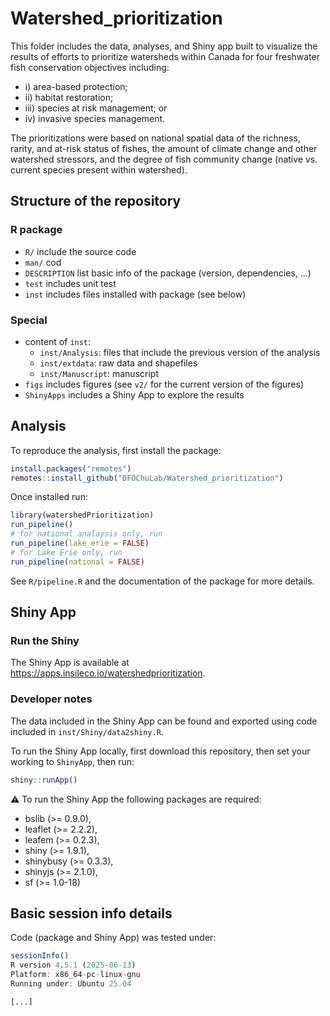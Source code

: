 # Watershed_prioritization

This folder includes the data, analyses, and Shiny app built to visualize the results of efforts to prioritize watersheds within Canada for four freshwater fish conservation objectives including: 
- i) area-based protection; 
- ii) habitat restoration; 
- iii) species at risk management; or 
- iv) invasive species management. 

The prioritizations were based on national spatial data of the richness, rarity, and at-risk status of fishes, the amount of climate change and other watershed stressors, and the degree of fish community change (native vs. current species present within watershed). 


## Structure of the repository 

### R package 

- `R/` include the source code
- `man/` cod
- `DESCRIPTION` list basic info of the package (version, dependencies, ...)
- `test` includes unit test
- `inst` includes files installed with package (see below)

### Special

- content of `inst`:
    - `inst/Analysis`: files that include the previous version of the analysis 
    - `inst/extdata`: raw data and shapefiles 
    - `inst/Manuscript`: manuscript 
- `figs` includes figures (see `v2/` for the current version of the figures)
- `ShinyApps` includes a Shiny App to explore the results


## Analysis 

To reproduce the analysis, first install the package: 

```R
install.packages("remotes")
remotes::install_github("DFOChuLab/Watershed_prioritization")
```

Once installed run: 

```R
library(watershedPrioritization)
run_pipeline()
# for national analaysis only, run 
run_pipeline(lake_erie = FALSE)
# for Lake Erie only, run 
run_pipeline(national = FALSE)
```

See `R/pipeline.R` and the documentation of the package for more details.


## Shiny App 

### Run the Shiny

The Shiny App is available at https://apps.insileco.io/watershedprioritization. 

### Developer notes

The data included in the Shiny App can be found and exported using code included in `inst/Shiny/data2shiny.R`.

To run the Shiny App locally, first download this repository, then set your working to 
`ShinyApp`, then run:

```r
shiny::runApp()
```

⚠️ To run the Shiny App the following packages are required:

- bslib (>= 0.9.0),
- leaflet (>= 2.2.2),
- leafem (>= 0.2.3),
- shiny (>= 1.9.1),
- shinybusy (>= 0.3.3),
- shinyjs (>= 2.1.0),
- sf (>= 1.0-18)


## Basic session info details

Code (package and Shiny App) was tested under: 

```r
sessionInfo()
R version 4.5.1 (2025-06-13)
Platform: x86_64-pc-linux-gnu
Running under: Ubuntu 25.04

[...]
```